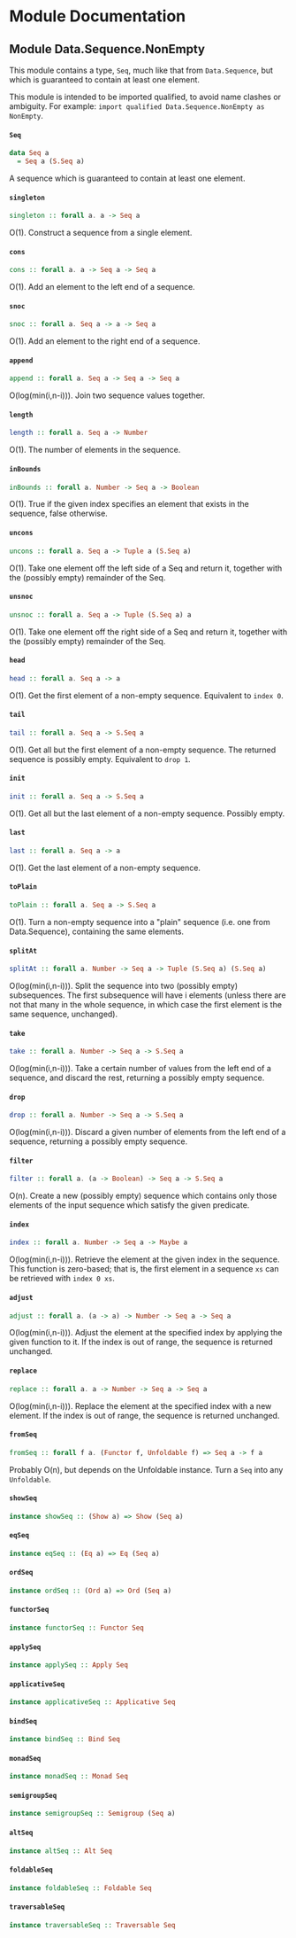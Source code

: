 # Module Documentation

## Module Data.Sequence.NonEmpty


This module contains a type, `Seq`, much like that from `Data.Sequence`,
but which is guaranteed to contain at least one element.

This module is intended to be imported qualified, to avoid name clashes or
ambiguity. For example: `import qualified Data.Sequence.NonEmpty as
NonEmpty`.

#### `Seq`

``` purescript
data Seq a
  = Seq a (S.Seq a)
```

A sequence which is guaranteed to contain at least one element.

#### `singleton`

``` purescript
singleton :: forall a. a -> Seq a
```

O(1). Construct a sequence from a single element.

#### `cons`

``` purescript
cons :: forall a. a -> Seq a -> Seq a
```

O(1). Add an element to the left end of a sequence.

#### `snoc`

``` purescript
snoc :: forall a. Seq a -> a -> Seq a
```

O(1). Add an element to the right end of a sequence.

#### `append`

``` purescript
append :: forall a. Seq a -> Seq a -> Seq a
```

O(log(min(i,n-i))). Join two sequence values together.

#### `length`

``` purescript
length :: forall a. Seq a -> Number
```

O(1). The number of elements in the sequence.

#### `inBounds`

``` purescript
inBounds :: forall a. Number -> Seq a -> Boolean
```

O(1). True if the given index specifies an element that exists in the
sequence, false otherwise.

#### `uncons`

``` purescript
uncons :: forall a. Seq a -> Tuple a (S.Seq a)
```

O(1). Take one element off the left side of a Seq and return it, together
with the (possibly empty) remainder of the Seq.

#### `unsnoc`

``` purescript
unsnoc :: forall a. Seq a -> Tuple (S.Seq a) a
```

O(1). Take one element off the right side of a Seq and return it, together
with the (possibly empty) remainder of the Seq.

#### `head`

``` purescript
head :: forall a. Seq a -> a
```

O(1). Get the first element of a non-empty sequence. Equivalent to
`index 0`.

#### `tail`

``` purescript
tail :: forall a. Seq a -> S.Seq a
```

O(1). Get all but the first element of a non-empty sequence. The returned
sequence is possibly empty. Equivalent to `drop 1`.

#### `init`

``` purescript
init :: forall a. Seq a -> S.Seq a
```

O(1). Get all but the last element of a non-empty sequence. Possibly empty.

#### `last`

``` purescript
last :: forall a. Seq a -> a
```

O(1). Get the last element of a non-empty sequence.

#### `toPlain`

``` purescript
toPlain :: forall a. Seq a -> S.Seq a
```

O(1). Turn a non-empty sequence into a "plain" sequence (i.e. one from
Data.Sequence), containing the same elements.

#### `splitAt`

``` purescript
splitAt :: forall a. Number -> Seq a -> Tuple (S.Seq a) (S.Seq a)
```

O(log(min(i,n-i))). Split the sequence into two (possibly empty) subsequences.
The first subsequence will have i elements (unless there are not that many in
the whole sequence, in which case the first element is the same sequence,
unchanged).

#### `take`

``` purescript
take :: forall a. Number -> Seq a -> S.Seq a
```

O(log(min(i,n-i))). Take a certain number of values from the left end of
a sequence, and discard the rest, returning a possibly empty sequence.

#### `drop`

``` purescript
drop :: forall a. Number -> Seq a -> S.Seq a
```

O(log(min(i,n-i))). Discard a given number of elements from the left end
of a sequence, returning a possibly empty sequence.

#### `filter`

``` purescript
filter :: forall a. (a -> Boolean) -> Seq a -> S.Seq a
```

O(n). Create a new (possibly empty) sequence which contains only those
elements of the input sequence which satisfy the given predicate.

#### `index`

``` purescript
index :: forall a. Number -> Seq a -> Maybe a
```

O(log(min(i,n-i))). Retrieve the element at the given index in the
sequence. This function is zero-based; that is, the first element in a
sequence `xs` can be retrieved with `index 0 xs`.

#### `adjust`

``` purescript
adjust :: forall a. (a -> a) -> Number -> Seq a -> Seq a
```

O(log(min(i,n-i))). Adjust the element at the specified index by
applying the given function to it. If the index is out of range, the
sequence is returned unchanged.

#### `replace`

``` purescript
replace :: forall a. a -> Number -> Seq a -> Seq a
```

O(log(min(i,n-i))). Replace the element at the specified index with
a new element. If the index is out of range, the sequence is returned
unchanged.

#### `fromSeq`

``` purescript
fromSeq :: forall f a. (Functor f, Unfoldable f) => Seq a -> f a
```

Probably O(n), but depends on the Unfoldable instance. Turn a `Seq` into
any `Unfoldable`.

#### `showSeq`

``` purescript
instance showSeq :: (Show a) => Show (Seq a)
```


#### `eqSeq`

``` purescript
instance eqSeq :: (Eq a) => Eq (Seq a)
```


#### `ordSeq`

``` purescript
instance ordSeq :: (Ord a) => Ord (Seq a)
```


#### `functorSeq`

``` purescript
instance functorSeq :: Functor Seq
```


#### `applySeq`

``` purescript
instance applySeq :: Apply Seq
```


#### `applicativeSeq`

``` purescript
instance applicativeSeq :: Applicative Seq
```


#### `bindSeq`

``` purescript
instance bindSeq :: Bind Seq
```


#### `monadSeq`

``` purescript
instance monadSeq :: Monad Seq
```


#### `semigroupSeq`

``` purescript
instance semigroupSeq :: Semigroup (Seq a)
```


#### `altSeq`

``` purescript
instance altSeq :: Alt Seq
```


#### `foldableSeq`

``` purescript
instance foldableSeq :: Foldable Seq
```


#### `traversableSeq`

``` purescript
instance traversableSeq :: Traversable Seq
```